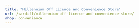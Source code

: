 ```yaml
---
title: "Millennium Off Licence and Convenience Store"
url: /cardiff/millennium-off-licence-and-convenience-store/
shop: convenience
---
```

